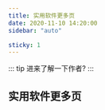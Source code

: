```yaml
---
title: 实用软件更多页
date: 2020-11-10 14:20:00
sidebar: "auto"

sticky: 1
---
```


::: tip
  进来了解一下作者?
:::

<!-- more -->

## 实用软件更多页



